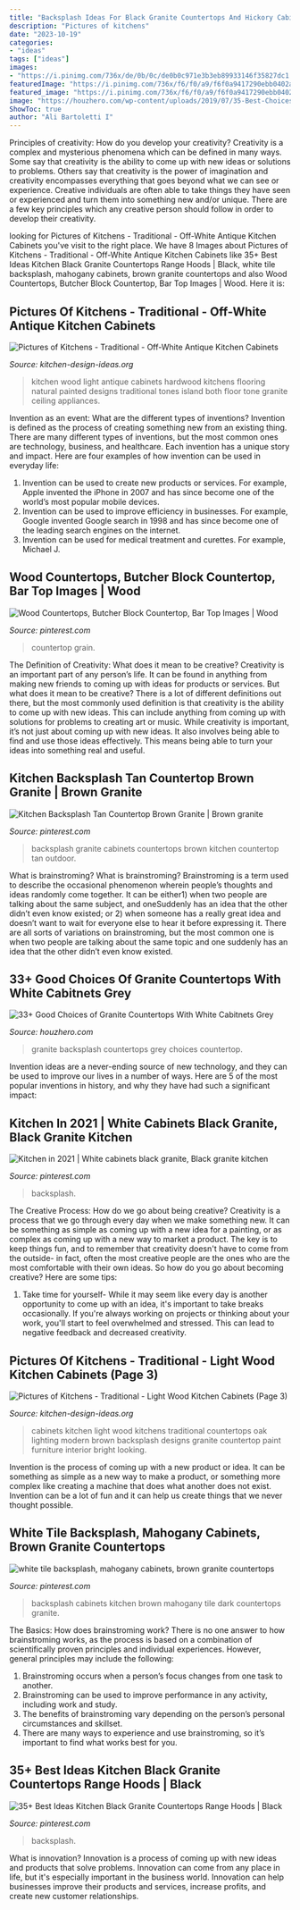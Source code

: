 ```yaml
---
title: "Backsplash Ideas For Black Granite Countertops And Hickory Cabinets ~ Kitchen In 2021"
description: "Pictures of kitchens"
date: "2023-10-19"
categories:
- "ideas"
tags: ["ideas"]
images:
- "https://i.pinimg.com/736x/de/0b/0c/de0b0c971e3b3eb89933146f35827dc1.jpg"
featuredImage: "https://i.pinimg.com/736x/f6/f0/a9/f6f0a9417290ebb0402ac96a0199c227.jpg"
featured_image: "https://i.pinimg.com/736x/f6/f0/a9/f6f0a9417290ebb0402ac96a0199c227.jpg"
image: "https://houzhero.com/wp-content/uploads/2019/07/35-Best-Choices-of-Granite-Countertops-With-White-Cabitnets-Grey-Backsplash-Ideas-15.jpg"
ShowToc: true
author: "Ali Bartoletti I"
---
```



Principles of creativity: How do you develop your creativity?
Creativity is a complex and mysterious phenomena which can be defined in many ways. Some say that creativity is the ability to come up with new ideas or solutions to problems. Others say that creativity is the power of imagination and creativity encompasses everything that goes beyond what we can see or experience. Creative individuals are often able to take things they have seen or experienced and turn them into something new and/or unique. There are a few key principles which any creative person should follow in order to develop their creativity.

	

		
looking for Pictures of Kitchens - Traditional - Off-White Antique Kitchen Cabinets you've visit to the right place. We have 8 Images about Pictures of Kitchens - Traditional - Off-White Antique Kitchen Cabinets like 35+ Best Ideas Kitchen Black Granite Countertops Range Hoods | Black, white tile backsplash, mahogany cabinets, brown granite countertops and also Wood Countertops, Butcher Block Countertop, Bar Top Images | Wood. Here it is:
		
    
## Pictures Of Kitchens - Traditional - Off-White Antique Kitchen Cabinets

<img loading=lazy src="http://www.kitchen-design-ideas.org/images/kitchen-cabinets-traditional-two-tone-241-s48176098x2-antique-white-black-wood-floor-island.jpg" onerror="this.onerror=null;this.src='https://tse1.mm.bing.net/th?id=OIP._fWJYyyHg5uuHCkWqd-UdgHaE7&amp;pid=15.1';" alt="Pictures of Kitchens - Traditional - Off-White Antique Kitchen Cabinets">

_Source: kitchen-design-ideas.org_

>kitchen wood light antique cabinets hardwood kitchens flooring natural painted designs traditional tones island both floor tone granite ceiling appliances. 

	

Invention as an event: What are the different types of inventions?
Invention is defined as the process of creating something new from an existing thing. There are many different types of inventions, but the most common ones are technology, business, and healthcare. Each invention has a unique story and impact. Here are four examples of how invention can be used in everyday life: 
1. Invention can be used to create new products or services. For example, Apple invented the iPhone in 2007 and has since become one of the world’s most popular mobile devices. 
2. Invention can be used to improve efficiency in businesses. For example, Google invented Google search in 1998 and has since become one of the leading search engines on the internet. 
3. Invention can be used for medical treatment and curettes. For example, Michael J.

    
## Wood Countertops, Butcher Block Countertop, Bar Top Images | Wood

<img loading=lazy src="https://i.pinimg.com/736x/08/9d/17/089d17e1de83544be042e78a712a9b2c--butcher-block-countertops-kitchen-countertops.jpg" onerror="this.onerror=null;this.src='https://tse2.mm.bing.net/th?id=OIP.S0J8oI21PPAaUuHcWdTaIgHaEe&amp;pid=15.1';" alt="Wood Countertops, Butcher Block Countertop, Bar Top Images | Wood">

_Source: pinterest.com_

>countertop grain. 

	

The Definition of Creativity: What does it mean to be creative?
Creativity is an important part of any person’s life. It can be found in anything from making new friends to coming up with ideas for products or services. But what does it mean to be creative? There is a lot of different definitions out there, but the most commonly used definition is that creativity is the ability to come up with new ideas. This can include anything from coming up with solutions for problems to creating art or music. While creativity is important, it’s not just about coming up with new ideas. It also involves being able to find and use those ideas effectively. This means being able to turn your ideas into something real and useful.

    
## Kitchen Backsplash Tan Countertop Brown Granite | Brown Granite

<img loading=lazy src="https://i.pinimg.com/736x/fb/b0/d2/fbb0d2e9b7b25a02b89f9e7bd01cdba6.jpg" onerror="this.onerror=null;this.src='https://tse4.mm.bing.net/th?id=OIP.Cn6ydImYNLrXLlnDndVbIgHaJ4&amp;pid=15.1';" alt="Kitchen Backsplash Tan Countertop Brown Granite | Brown granite">

_Source: pinterest.com_

>backsplash granite cabinets countertops brown kitchen countertop tan outdoor. 

	

What is brainstroming?
What is brainstroming? Brainstroming is a term used to describe the occasional phenomenon wherein people’s thoughts and ideas randomly come together. It can be either1) when two people are talking about the same subject, and oneSuddenly has an idea that the other didn’t even know existed; or 2) when someone has a really great idea and doesn’t want to wait for everyone else to hear it before expressing it. There are all sorts of variations on brainstroming, but the most common one is when two people are talking about the same topic and one suddenly has an idea that the other didn’t even know existed.

    
## 33+ Good Choices Of Granite Countertops With White Cabitnets Grey

<img loading=lazy src="https://houzhero.com/wp-content/uploads/2019/07/35-Best-Choices-of-Granite-Countertops-With-White-Cabitnets-Grey-Backsplash-Ideas-15.jpg" onerror="this.onerror=null;this.src='https://tse3.mm.bing.net/th?id=OIP.IWOQ3HQrz7RdcBmtnhdLPwHaHa&amp;pid=15.1';" alt="33+ Good Choices of Granite Countertops With White Cabitnets Grey">

_Source: houzhero.com_

>granite backsplash countertops grey choices countertop. 

	

Invention ideas are a never-ending source of new technology, and they can be used to improve our lives in a number of ways. Here are 5 of the most popular inventions in history, and why they have had such a significant impact:

    
## Kitchen In 2021 | White Cabinets Black Granite, Black Granite Kitchen

<img loading=lazy src="https://i.pinimg.com/736x/de/0b/0c/de0b0c971e3b3eb89933146f35827dc1.jpg" onerror="this.onerror=null;this.src='https://tse1.mm.bing.net/th?id=OIP.3cjpUQj5OxO6vBpJDjFbyQHaJ3&amp;pid=15.1';" alt="Kitchen in 2021 | White cabinets black granite, Black granite kitchen">

_Source: pinterest.com_

>backsplash. 

	

The Creative Process: How do we go about being creative?
Creativity is a process that we go through every day when we make something new. It can be something as simple as coming up with a new idea for a painting, or as complex as coming up with a new way to market a product. The key is to keep things fun, and to remember that creativity doesn't have to come from the outside- in fact, often the most creative people are the ones who are the most comfortable with their own ideas. So how do you go about becoming creative? Here are some tips: 
1) Take time for yourself- While it may seem like every day is another opportunity to come up with an idea, it's important to take breaks occasionally. If you're always working on projects or thinking about your work, you'll start to feel overwhelmed and stressed. This can lead to negative feedback and decreased creativity.

    
## Pictures Of Kitchens - Traditional - Light Wood Kitchen Cabinets (Page 3)

<img loading=lazy src="http://www.kitchen-design-ideas.org/images/kitchen-cabinets-traditional-light-wood-082-s18062776.jpg" onerror="this.onerror=null;this.src='https://tse3.mm.bing.net/th?id=OIP.l1mAaNIjb5CFX42KxZ12AgHaGH&amp;pid=15.1';" alt="Pictures of Kitchens - Traditional - Light Wood Kitchen Cabinets (Page 3)">

_Source: kitchen-design-ideas.org_

>cabinets kitchen light wood kitchens traditional countertops oak lighting modern brown backsplash designs granite countertop paint furniture interior bright looking. 

	

Invention is the process of coming up with a new product or idea. It can be something as simple as a new way to make a product, or something more complex like creating a machine that does what another does not exist. Invention can be a lot of fun and it can help us create things that we never thought possible.

    
## White Tile Backsplash, Mahogany Cabinets, Brown Granite Countertops

<img loading=lazy src="https://i.pinimg.com/736x/cf/63/40/cf6340105c692bab418eb244ad961baa.jpg" onerror="this.onerror=null;this.src='https://tse2.mm.bing.net/th?id=OIP.54Q0two7KyOGefWwA445EgHaFC&amp;pid=15.1';" alt="white tile backsplash, mahogany cabinets, brown granite countertops">

_Source: pinterest.com_

>backsplash cabinets kitchen brown mahogany tile dark countertops granite. 

	

The Basics: How does brainstroming work?
There is no one answer to how brainstroming works, as the process is based on a combination of scientifically proven principles and individual experiences. However, general principles may include the following:
1. Brainstroming occurs when a person’s focus changes from one task to another.
2. Brainstroming can be used to improve performance in any activity, including work and study.
3. The benefits of brainstroming vary depending on the person’s personal circumstances and skillset.
4. There are many ways to experience and use brainstroming, so it’s important to find what works best for you.

    
## 35+ Best Ideas Kitchen Black Granite Countertops Range Hoods | Black

<img loading=lazy src="https://i.pinimg.com/736x/f6/f0/a9/f6f0a9417290ebb0402ac96a0199c227.jpg" onerror="this.onerror=null;this.src='https://tse1.mm.bing.net/th?id=OIP.z39onpGTNzq0CtqffHZLOgAAAA&amp;pid=15.1';" alt="35+ Best Ideas Kitchen Black Granite Countertops Range Hoods | Black">

_Source: pinterest.com_

>backsplash. 

	

What is innovation?
Innovation is a process of coming up with new ideas and products that solve problems. Innovation can come from any place in life, but it's especially important in the business world. Innovation can help businesses improve their products and services, increase profits, and create new customer relationships.

